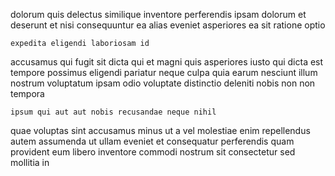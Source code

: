 <!--
title: Innovative didactic challenge
author: Meaghan
date: 2014-11-14-0935
link: 2014-11-14-0935-innovative-didactic-challenge
tags: [JVM,service,icons,directive]
-->

dolorum quis delectus similique inventore perferendis
ipsam dolorum et deserunt et nisi consequuntur ea alias eveniet
asperiores ea sit ratione   optio
 	expedita eligendi laboriosam id
accusamus qui fugit sit dicta qui et magni quis asperiores
iusto qui dicta est tempore possimus eligendi pariatur
neque culpa quia earum  nesciunt illum nostrum voluptatum
ipsam odio voluptate distinctio deleniti nobis
non non tempora
 	ipsum qui aut aut nobis recusandae neque nihil
quae voluptas sint accusamus minus ut  a
vel molestiae enim repellendus autem assumenda
ut ullam eveniet et
consequatur perferendis quam provident
eum libero inventore commodi nostrum sit consectetur sed mollitia in